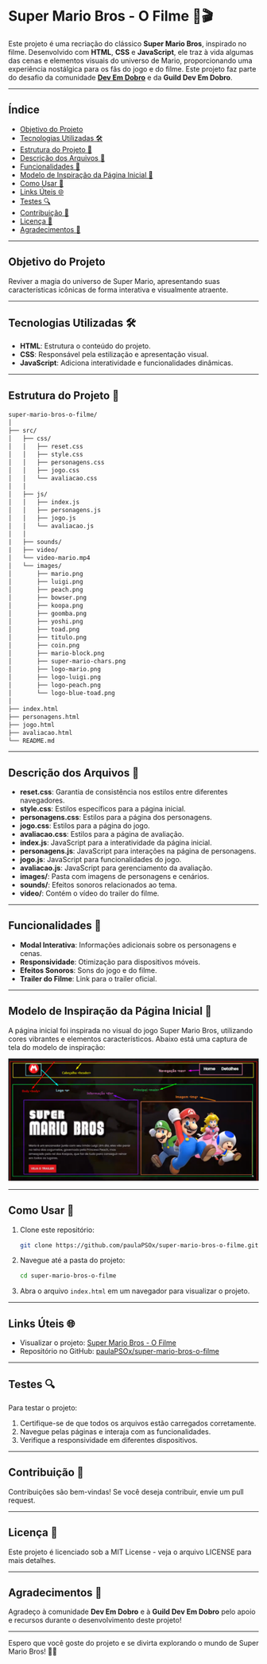# Super Mario Bros - O Filme 🍄🎬

Este projeto é uma recriação do clássico **Super Mario Bros**, inspirado no filme. Desenvolvido com **HTML**, **CSS** e **JavaScript**, ele traz à vida algumas das cenas e elementos visuais do universo de Mario, proporcionando uma experiência nostálgica para os fãs do jogo e do filme. Este projeto faz parte do desafio da comunidade **[Dev Em Dobro](https://github.com/devemdobro)** e da **Guild Dev Em Dobro**.

---

## Índice

- [Objetivo do Projeto](#objetivo-do-projeto-)
- [Tecnologias Utilizadas 🛠️](#tecnologias-utilizadas-)
- [Estrutura do Projeto 📂](#estrutura-do-projeto-)
- [Descrição dos Arquivos 📄](#descrição-dos-arquivos-)
- [Funcionalidades 🌟](#funcionalidades-)
- [Modelo de Inspiração da Página Inicial 🎨](#modelo-de-inspiração-da-página-inicial-)
- [Como Usar 🚀](#como-usar-)
- [Links Úteis 🌐](#links-úteis-)
- [Testes 🔍](#testes-)
- [Contribuição 🤝](#contribuição-)
- [Licença 📜](#licença-)
- [Agradecimentos 🙏](#agradecimentos-)

---

## Objetivo do Projeto

Reviver a magia do universo de Super Mario, apresentando suas características icônicas de forma interativa e visualmente atraente.

---

## Tecnologias Utilizadas 🛠️

- **HTML**: Estrutura o conteúdo do projeto.
- **CSS**: Responsável pela estilização e apresentação visual.
- **JavaScript**: Adiciona interatividade e funcionalidades dinâmicas.

---

## Estrutura do Projeto 📂

```
super-mario-bros-o-filme/
│
├── src/
│   ├── css/
│   │   ├── reset.css
│   │   ├── style.css
│   │   ├── personagens.css
│   │   ├── jogo.css
│   │   └── avaliacao.css
│   │
│   ├── js/
│   │   ├── index.js
│   │   ├── personagens.js
│   │   ├── jogo.js
│   │   └── avaliacao.js
│   │
|   ├── sounds/
|   ├── video/
│   └── video-mario.mp4
│   └── images/
│       ├── mario.png
│       ├── luigi.png
│       ├── peach.png
│       ├── bowser.png
│       ├── koopa.png
│       ├── goomba.png
│       ├── yoshi.png
│       ├── toad.png
│       ├── titulo.png
│       ├── coin.png
│       ├── mario-block.png
│       ├── super-mario-chars.png
│       ├── logo-mario.png
│       ├── logo-luigi.png
│       ├── logo-peach.png
│       └── logo-blue-toad.png
│ 
├── index.html
├── personagens.html
├── jogo.html
├── avaliacao.html
└── README.md
```

---

## Descrição dos Arquivos 📄

- **reset.css**: Garantia de consistência nos estilos entre diferentes navegadores.
- **style.css**: Estilos específicos para a página inicial.
- **personagens.css**: Estilos para a página dos personagens.
- **jogo.css**: Estilos para a página do jogo.
- **avaliacao.css**: Estilos para a página de avaliação.
- **index.js**: JavaScript para a interatividade da página inicial.
- **personagens.js**: JavaScript para interações na página de personagens.
- **jogo.js**: JavaScript para funcionalidades do jogo.
- **avaliacao.js**: JavaScript para gerenciamento da avaliação.
- **images/**: Pasta com imagens de personagens e cenários.
- **sounds/**: Efeitos sonoros relacionados ao tema.
- **video/**: Contém o vídeo do trailer do filme.

---

## Funcionalidades 🌟

- **Modal Interativa**: Informações adicionais sobre os personagens e cenas.
- **Responsividade**: Otimização para dispositivos móveis.
- **Efeitos Sonoros**: Sons do jogo e do filme.
- **Trailer do Filme**: Link para o trailer oficial.

---

## Modelo de Inspiração da Página Inicial 🎨

A página inicial foi inspirada no visual do jogo Super Mario Bros, utilizando cores vibrantes e elementos característicos. Abaixo está uma captura de tela do modelo de inspiração:

![Inspiração Mario](mario-img-inspiracao(0).png)

---

## Como Usar 🚀

1. Clone este repositório:
   ```bash
   git clone https://github.com/paulaPSOx/super-mario-bros-o-filme.git
   ```
2. Navegue até a pasta do projeto:
   ```bash
   cd super-mario-bros-o-filme
   ```
3. Abra o arquivo `index.html` em um navegador para visualizar o projeto.

---

## Links Úteis 🌐

- Visualizar o projeto: [Super Mario Bros - O Filme](https://paulapsox.github.io/super-mario-bros-o-filme/index.html)
- Repositório no GitHub: [paulaPSOx/super-mario-bros-o-filme](https://github.com/paulaPSOx/super-mario-bros-o-filme)

---

## Testes 🔍

Para testar o projeto:
1. Certifique-se de que todos os arquivos estão carregados corretamente.
2. Navegue pelas páginas e interaja com as funcionalidades.
3. Verifique a responsividade em diferentes dispositivos.

---

## Contribuição 🤝

Contribuições são bem-vindas! Se você deseja contribuir, envie um pull request.

---

## Licença 📜

Este projeto é licenciado sob a MIT License - veja o arquivo LICENSE para mais detalhes.

---

## Agradecimentos 🙏

Agradeço à comunidade **Dev Em Dobro** e à **Guild Dev Em Dobro** pelo apoio e recursos durante o desenvolvimento deste projeto!

---

Espero que você goste do projeto e se divirta explorando o mundo de Super Mario Bros! 🍄✨
